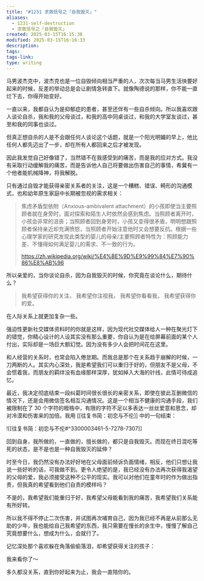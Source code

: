 ```yaml
---
title: "#1231 求救信号之「自我毁灭」"
aliases:
  - 1231-self-destruction
  - 求救信号之「自我毁灭」
created: 2025-03-15T16:15:38
modified: 2025-03-15T16:16:33
description: 
tags: 
tags-link: 
type: writing
---
```


马男波杰克中，波杰克也是一位自毁倾向相当严重的人，次次每当马男生活快要好起来的时候，反差的举动总是会让剧情急转直下。就像陶德说的那样，你不能一直烂下去，你得开始变好。

一直以来，我都自认为是抑郁症的患者，甚至还伴有一些自杀倾向。所以我喜欢跟人谈论自杀，我和我的父母谈过，和我的高中同桌谈过，和我的大学室友谈过，甚至和我的同事也谈过。

但真正想自杀的人是不会跟任何人谈论这个话题，就是一个阳光明媚的早上，他比任何人都先迈出了一步，却在所有人都回来之后才被发现。

因此我发觉自己好像错了，当然错不在我感受到的痛苦，而是我的应对方式。我没有采取行动缓解我的痛苦，而是告诉他人自己将要做出伤害自己的事情，希冀有一个他者能机械降神，将我解脱。

只有通过自毁才能获得亲密关系者的关注，这是一个糟糕、错误、畸形的沟通模式，也和幼年原生家庭中长期被忽视的需求相关：

> 焦虑矛盾型依附（Anxious-ambivalent attachment）的小孩即使当主要照顾者就在身旁时，面对探索和陌生人时依然会感到焦虑。当照顾者离开时，小孩会非常的沮丧；当照顾者回到身旁时，小孩又变得很矛盾，明明想跟照顾者保持亲近却充满愤怒，当照顾者开始注意他时又会想要反抗。根据一些心理学家的研究发现此类型的婴儿的母亲/主要照顾者特性为：照顾能力差、不懂得如何满足婴儿的需求、不一致的行为。
>
> https://zh.wikipedia.org/wiki/%E4%BE%9D%E9%99%84%E7%90%86%E8%AB%96

所以亲爱的，当你谈论自杀，因为自我毁灭的时候，你究竟在谈论什么，期待什么？

> 我希望获得你的关注，
> 我希望你注视我，
> 我希望你看看我，
> 我希望获得你的爱。

在人际关系上就更加复杂一些。

强迫性更新社交媒体资料时的你就是这样，因为现代社交媒体给人一种在聚光灯下的错觉，你精心设计的人设其实没有那么重要，你自认为是在给屏幕前面的某个人付出，实际却是一场巨大额幻觉。因为没有多少人会把时间花在这里。

和人经营的关系时，也常会陷入倦怠期。而我总是那个在关系趋于崩解的时候，一刀两断的人。其实内心深处，我是希望我们可以重归于好的，但朋友不是父母，不会惯着我，而朋友的羁绊没有血缘那样深厚，犹如掉入大海的针线，此情可待成追忆。

最近，我决定彻底结束一段纠葛时间很长很长的亲密关系，即使在彼此互删微信的情况下，还是会用微信签名相互沟通情况。这是一个相当不健康的沟通手段，我们被限制在了 30 个字符的桎梏中，有限的字符不足以多表达一丝丝爱意和思念，却对冷漠和伤害来的加倍。我用 [[往复书简：初恋与不伦]] 中的一句结束：

![[往复书简：初恋与不伦#^3300003461-5-7278-7307]]

回到自身，我所做的，一直做的，擅长做的，都只是自我毁灭。而现在终日混吃等死的状态，是不是也是一种自我毁灭的延伸？

时至今日，我仍然没有办法好好地在父母面前倾诉负面情绪，相反，他们只想让我说一些好听的话，可我做不到。更令人绝望的是，我已经没有办法再次获得我渴望的父母的爱，我必须接受这种不公平的现实。我可以对他们在童年时的作为做出指责，但我真的希望看到他们自责的模样吗？

不是的，我希望我们能重归于好，我希望父母能看到我的痛苦，我希望我们关系能有所好转。

所以我不得不停止二次伤害，并试图再次哺育自己，因为我已经不再是从前那么无助的少年，我也能给自己我希望的东西，我只需要在慢长的余生中，慢慢了解自己究竟想要什么，想成为什么，会就行了。

记忆深处那个喜欢躲在角落偷偷落泪，却希望获得关注的孩子：

我来看你了～

多久都没关系，直到你好起来为止，我会一直陪你的。
